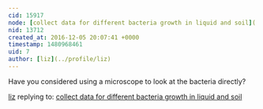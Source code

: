 ```yaml
---
cid: 15917
node: [collect data for different bacteria growth in liquid and soil](../notes/khalil/11-19-2016/collect-data-for-different-bacteria-growth-in-liquid-and-soil)
nid: 13712
created_at: 2016-12-05 20:07:41 +0000
timestamp: 1480968461
uid: 7
author: [liz](../profile/liz)
---
```


Have you considered using a microscope to look at the bacteria directly?

[liz](../profile/liz) replying to: [collect data for different bacteria growth in liquid and soil](../notes/khalil/11-19-2016/collect-data-for-different-bacteria-growth-in-liquid-and-soil)


